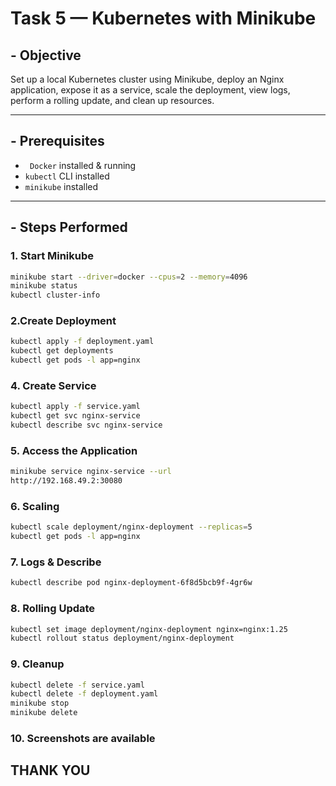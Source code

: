 # Task 5 — Kubernetes with Minikube

## - Objective

Set up a local Kubernetes cluster using Minikube, deploy an Nginx application, expose it as a service, scale the deployment, view logs, perform a rolling update, and clean up resources.

---

## - Prerequisites

* ` Docker` installed & running
* `kubectl` CLI installed
* `minikube` installed

---

## - Steps Performed

### 1. Start Minikube

```bash
minikube start --driver=docker --cpus=2 --memory=4096
minikube status
kubectl cluster-info

```
### 2.Create Deployment

```bash
kubectl apply -f deployment.yaml
kubectl get deployments
kubectl get pods -l app=nginx

```
### 4. Create Service

```bash
kubectl apply -f service.yaml
kubectl get svc nginx-service
kubectl describe svc nginx-service

```
### 5. Access the Application

```bash
minikube service nginx-service --url
http://192.168.49.2:30080

```
### 6. Scaling

```bash
kubectl scale deployment/nginx-deployment --replicas=5
kubectl get pods -l app=nginx

```
### 7. Logs & Describe

```bash
kubectl describe pod nginx-deployment-6f8d5bcb9f-4gr6w 

```
### 8. Rolling Update

```bash
kubectl set image deployment/nginx-deployment nginx=nginx:1.25
kubectl rollout status deployment/nginx-deployment

```
### 9. Cleanup

```bash
kubectl delete -f service.yaml
kubectl delete -f deployment.yaml
minikube stop
minikube delete

```
### 10. Screenshots are available

## THANK YOU
